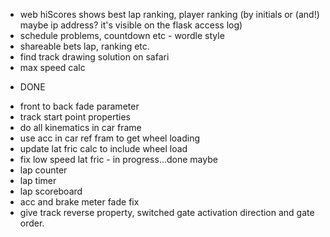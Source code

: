 - web hiScores shows best lap ranking, player ranking (by initials or (and!) maybe ip address? it's visible on the flask access log)
- schedule problems, countdown etc - wordle style
- shareable bets lap, ranking etc.
- find track drawing solution on safari 
- max speed calc



* DONE
- front to back fade parameter
- track start point properties
- do all kinematics in car frame
- use acc in car ref fram to get wheel loading
- update lat fric calc to include wheel load 
- fix low speed lat fric - in progress...done maybe
- lap counter
- lap timer
- lap scoreboard
- acc and brake meter fade fix
- give track reverse property, switched gate activation direction and gate order.